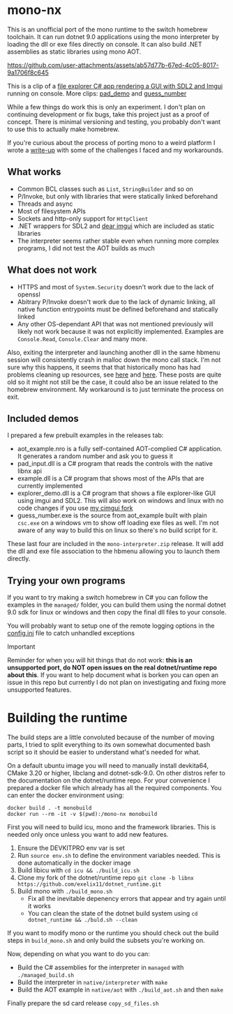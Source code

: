 # mono-nx

This is an unofficial port of the mono runtime to the switch homebrew toolchain. It can run dotnet 9.0 applications using the mono interpreter by loading the dll or exe files directly on console. It can also build .NET assemblies as static libraries using mono AOT.

https://github.com/user-attachments/assets/ab57d77b-67ed-4c05-8017-9a1706f8c645

This is a clip of a [file explorer C# app rendering a GUI with SDL2 and Imgui](managed/explorer_demo) running on console.
More clips: [pad_demo](notes/assets/pad_demo.mp4) and [guess_number](notes/assets/number_demo.mp4)

While a few things do work this is only an experiment. I don't plan on continuing development or fix bugs, take this project just as a proof of concept. There is minimal versioning and testing, you probably don't want to use this to actually make homebrew.

If you're curious about the process of porting mono to a weird platform I wrote a [write-up](notes/writeup.md) with some of the challenges I faced and my workarounds.

## What works

- Common BCL classes such as `List`, `StringBuilder` and so on
- P/Invoke, but only with libraries that were statically linked beforehand
- Threads and async
- Most of filesystem APIs
- Sockets and http-only support for `HttpClient`
- .NET wrappers for SDL2 and [dear imgui](https://github.com/ocornut/imgui) which are included as static libraries
- The interpreter seems rather stable even when running more complex programs, I did not test the AOT builds as much

## What does not work

- HTTPS and most of `System.Security` doesn't work due to the lack of openssl
- Abitrary P/Invoke doesn't work due to the lack of dynamic linking, all native function entrypoints must be defined beforehand and statically linked
- Any other OS-dependant API that was not mentioned previously will likely not work because it was not explicitly implemented. Examples are `Console.Read`, `Console.Clear` and many more.

Also, exiting the interpreter and launching another dll in the same hbmenu session will consistently crash in malloc down the mono call stack. I'm not sure why this happens, it seems that that historically mono has had problems cleaning up resources, see [here](https://github.com/mono/mono/issues/20191) and [here](https://stackoverflow.com/questions/10651230/multiple-mono-jit-init-mono-jit-cleanup-issue). These posts are quite old so it might not still be the case, it could also be an issue related to the homebrew environment. My workaround is to just terminate the process on exit.

## Included demos

I prepared a few prebuilt examples in the releases tab:
- aot_example.nro is a fully self-contained AOT-complied C# application. It generates a random number and ask you to guess it
- pad_input.dll is a C# program that reads the controls with the native libnx api
- example.dll is a C# program that shows most of the APIs that are currently implemented
- explorer_demo.dll is a C# program that shows a file explorer-like GUI using imgui and SDL2. This will also work on windows and linux with no code changes if you use [my cimgui fork](https://github.com/exelix11/CimguiSDL2Cross/releases/tag/r2)
- guess_number.exe is the source from aot_example built with plain `csc.exe` on a windows vm to show off loading exe files as well. I'm not aware of any way to build this on linux so there's no build script for it.

These last four are included in the `mono-interpreter.zip` release. It will add the dll and exe file association to the hbmenu allowing you to launch them directly.

## Trying your own programs

If you want to try making a switch homebrew in C# you can follow the examples in the `managed/` folder, you can build them using the normal dotnet 9.0 sdk for linux or windows and then copy the final dll files to your console.

You will probably want to setup one of the remote logging options in the [config.ini](sd_files/mono/config.ini) file to catch unhandled exceptions

> [!IMPORTANT]  
> Reminder for when you will hit things that do not work: **this is an unsupported port, do NOT open issues on the real dotnet/runtime repo about this**. If you want to help document what is borken you can open an issue in this repo but currently I do not plan on investigating and fixing more unsupported features.

# Building the runtime

The build steps are a little convoluted because of the number of moving parts, I tried to split everything to its own somewhat documented bash script so it should be easier to understand what's needed for what.

On a default ubuntu image you will need to manually install devkita64, CMake 3.20 or higher, libclang and dotnet-sdk-9.0. On other distros refer to the documentation on the dotnet/runtime repo. For your convenience I prepared a docker file which already has all the required components. You can enter the docker environment using:

```
docker build . -t monobuild
docker run --rm -it -v $(pwd):/mono-nx monobuild
```

First you will need to build icu, mono and the framework libraries. This is needed only once unless you want to add new features.

1) Ensure the DEVKITPRO env var is set
2) Run `source env.sh` to define the environment variables needed. This is done automatically in the docker image
3) Build libicu with `cd icu && ./build_icu.sh` 
4) Clone my fork of the dotnet/runtime repo `git clone -b libnx https://github.com/exelix11/dotnet_runtime.git`
4) Build mono with `./build_mono.sh` 
    - Fix all the inevitable depenency errors that appear and try again until it works
    - You can clean the state of the dotnet build system using `cd dotnet_runtime && ./buld.sh --clean`

If you want to modify mono or the runtime you should check out the build steps in `build_mono.sh` and only build the subsets you're working on.

Now, depending on what you want to do you can:

- Build the C# assemblies for the interpreter in `managed` with `./managed_build.sh`
- Build the interpreter in `native/interpreter` with `make`
- Build the AOT example in `native/aot` with `./build_aot.sh` and then `make`

Finally prepare the sd card release `copy_sd_files.sh`
